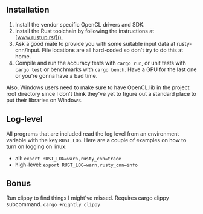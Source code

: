 ## Installation
1. Install the vendor specific OpenCL drivers and SDK.
2. Install the Rust toolchain by following the instructions at [www.rustup.rs/]().
3. Ask a good mate to provide you with some suitable input data at rusty-cnn/input. File locations are all hard-coded so don't try to do this at home.
4. Compile and run the accuracy tests with `cargo run`, or unit tests with `cargo test` or benchmarks with `cargo bench`. Have a GPU for the last one or you're gonna have a bad time.

Also, Windows users need to make sure to have OpenCL.lib in the project root directory since I don't think they've yet to figure out a standard place to put their libraries on Windows.

## Log-level
All programs that are included read the log level from an environment variable
with the key `RUST_LOG`. Here are a couple of examples on how to turn on
logging on linux:
- all: `export RUST_LOG=warn,rusty_cnn=trace`
- high-level: `export RUST_LOG=warn,rusty_cnn=info`

## Bonus
Run clippy to find things I might've missed. Requires cargo clippy subcommand.
`cargo +nightly clippy`

